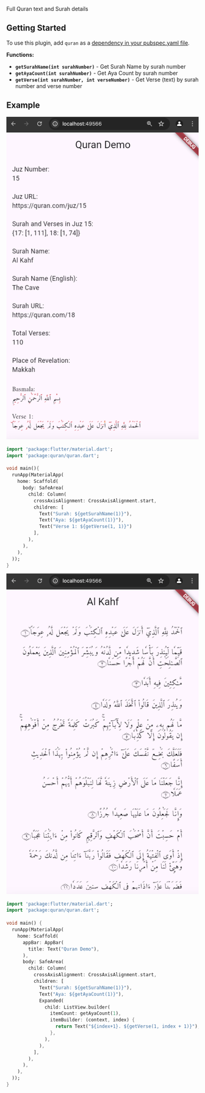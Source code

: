 Full Quran text and Surah details

## Getting Started

To use this plugin, add `quran` as a [dependency in your pubspec.yaml file](https://flutter.io/platform-plugins/).

**Functions:**

* **`getSurahName(int surahNumber)`** - Get Surah Name by surah number
* **`getAyaCount(int surahNumber)`** - Get Aya Count by surah number
* **`getVerse(int surahNumber, int verseNumber)`** - Get Verse (text) by surah number and verse number

## Example
![example](https://raw.githubusercontent.com/aqeelshamz/quran/main/images/1.png)

```dart
import 'package:flutter/material.dart';
import 'package:quran/quran.dart';

void main(){
  runApp(MaterialApp(
    home: Scaffold(
      body: SafeArea(
        child: Column(
          crossAxisAlignment: CrossAxisAlignment.start,
          children: [
            Text("Surah: ${getSurahName(1)}"),
            Text("Aya: ${getAyaCount(1)}"),
            Text("Verse 1: ${getVerse(1, 1)}")
          ],
        ),
      ),
    ),
  ));
}
```

![example2](https://raw.githubusercontent.com/aqeelshamz/quran/main/images/2.png)

```dart
import 'package:flutter/material.dart';
import 'package:quran/quran.dart';

void main() {
  runApp(MaterialApp(
    home: Scaffold(
      appBar: AppBar(
        title: Text("Quran Demo"),
      ),
      body: SafeArea(
        child: Column(
          crossAxisAlignment: CrossAxisAlignment.start,
          children: [
            Text("Surah: ${getSurahName(1)}"),
            Text("Aya: ${getAyaCount(1)}"),
            Expanded(
              child: ListView.builder(
                itemCount: getAyaCount(1),
                itemBuilder: (context, index) {
                  return Text("${index+1}. ${getVerse(1, index + 1)}");
                },
              ),
            ),
          ],
        ),
      ),
    ),
  ));
}
```
